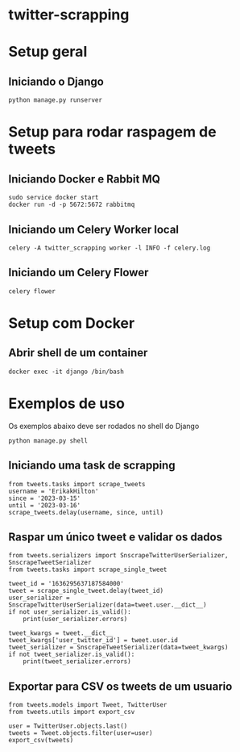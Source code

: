 # twitter-scrapping

# Setup geral

## Iniciando o Django
```
python manage.py runserver
```

# Setup para rodar raspagem de tweets

## Iniciando Docker e Rabbit MQ
```
sudo service docker start
docker run -d -p 5672:5672 rabbitmq
```

## Iniciando um Celery Worker local
```
celery -A twitter_scrapping worker -l INFO -f celery.log
```

## Iniciando um Celery Flower
```
celery flower
```

# Setup com Docker

## Abrir shell de um container
```
docker exec -it django /bin/bash
```

# Exemplos de uso

Os exemplos abaixo deve ser rodados no shell do Django
```
python manage.py shell
```

## Iniciando uma task de scrapping
```
from tweets.tasks import scrape_tweets
username = 'ErikakHilton'
since = '2023-03-15'
until = '2023-03-16'
scrape_tweets.delay(username, since, until)
```

## Raspar um único tweet e validar os dados
```
from tweets.serializers import SnscrapeTwitterUserSerializer, SnscrapeTweetSerializer
from tweets.tasks import scrape_single_tweet

tweet_id = '1636295637187584000'
tweet = scrape_single_tweet.delay(tweet_id)
user_serializer = SnscrapeTwitterUserSerializer(data=tweet.user.__dict__)
if not user_serializer.is_valid():
    print(user_serializer.errors)

tweet_kwargs = tweet.__dict__
tweet_kwargs['user_twitter_id'] = tweet.user.id
tweet_serializer = SnscrapeTweetSerializer(data=tweet_kwargs)
if not tweet_serializer.is_valid():
    print(tweet_serializer.errors)
```

## Exportar para CSV os tweets de um usuario
```
from tweets.models import Tweet, TwitterUser
from tweets.utils import export_csv

user = TwitterUser.objects.last()
tweets = Tweet.objects.filter(user=user)
export_csv(tweets)
```